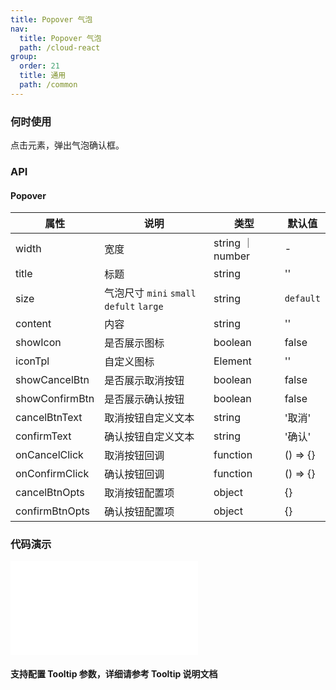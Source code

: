 ```yaml
---
title: Popover 气泡
nav:
  title: Popover 气泡
  path: /cloud-react
group:
  order: 21
  title: 通用
  path: /common
---
```



### 何时使用

点击元素，弹出气泡确认框。

### API

#### Popover

| 属性           | 说明                    | 类型              | 默认值 |
| -------------- | ----------------------- | ----------------- | ------ |
| width | 宽度        | string ｜ number           | -     |
| title | 标题        | string           | ''     |
| size | 气泡尺寸 `mini` `small` `defult` `large`        | string           | `default`     |
| content        | 内容     | string           | ''     |
| showIcon       | 是否展示图标           | boolean           | false  |
| iconTpl  | 自定义图标 | Element           | ''  |
| showCancelBtn          | 是否展示取消按钮     | boolean           | false     |
| showConfirmBtn  | 是否展示确认按钮               | boolean            | false     |
| cancelBtnText      | 取消按钮自定义文本      | string            | '取消'     |
| confirmText      | 确认按钮自定义文本      | string            | '确认'     |
| onCancelClick      | 取消按钮回调      | function            | () => {}     |
| onConfirmClick      | 确认按钮回调      | function            | () => {}     |
| cancelBtnOpts      | 取消按钮配置项      | object            | {}     |
| confirmBtnOpts      | 确认按钮配置项      | object            | {}     |

 ### 代码演示 

<embed src="@components/popover/demos/basic.md" /> 

#### 支持配置 Tooltip 参数，详细请参考 Tooltip 说明文档


